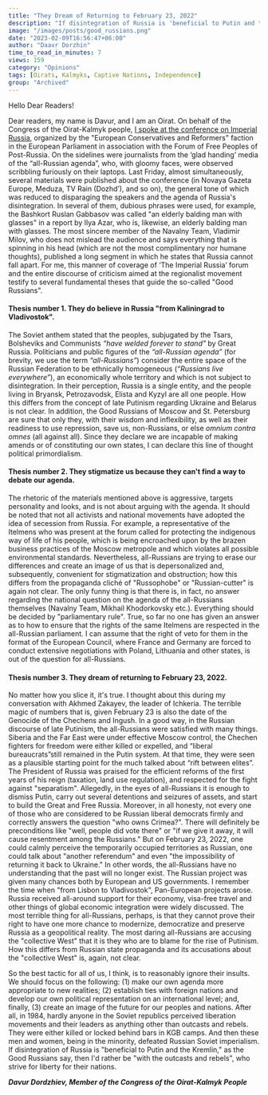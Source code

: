 ```yaml
---
title: "They Dream of Returning to February 23, 2022"
description: "If disintegration of Russia is 'beneficial to Putin and the Kremlin,' as the Good Russians say, then I'd rather be 'with the outcasts and rebels', who strive for liberty for their nations."
image: "/images/posts/good_russians.png"
date: "2023-02-09T16:56:47+06:00"
author: "Daavr Dorzhin"
time_to_read_in_minutes: 7
views: 159
category: "Opinions"
tags: [Oirats, Kalmyks, Captive Nations, Independence]
group: "Archived"
---
```


Hello Dear Readers! 

Dear readers, my name is Davur, and I am an Oirat. On behalf of the Congress of the Oirat-Kalmyk people, [I spoke at the conference on Imperial Russia](https://www.youtube.com/watch?v=IFl7tjiXC7o), organized by the "European Conservatives and Reformers" faction in the European Parliament in association with the Forum of Free Peoples of Post-Russia. On the sidelines were journalists from the ‘glad handing’ media of the “all-Russian agenda”, who, with gloomy faces, were observed scribbling furiously on their laptops. Last Friday, almost simultaneously, several materials were published about the conference (in Novaya Gazeta Europe, Meduza, TV Rain (Dozhd’), and so on), the general tone of which was reduced to disparaging the speakers and the agenda of Russia's disintegration. In several of them, dubious phrases were used, for example, the Bashkort Ruslan Gabbasov was called "an elderly balding man with glasses" in a report by Ilya Azar, who is, likewise, an elderly balding man with glasses. The most sincere member of the Navalny Team, Vladimir Milov, who does not mislead the audience and says everything that is spinning in his head (which are not the most complimentary nor humane thoughts), published a long segment in which he states that Russia cannot fall apart. For me, this manner of coverage of ‘The Imperial Russia’ forum and the entire discourse of criticism aimed at the regionalist movement testify to several fundamental theses that guide the so-called "Good Russians".

#### Thesis number 1. They do believe in Russia "from Kaliningrad to Vladivostok".​

The Soviet anthem stated that the peoples, subjugated by the Tsars, Bolsheviks and Communists *“have welded forever to stand"* by Great Russia. Politicians and public figures of the *“all-Russian agenda”* (for brevity, we use the term *“all-Russians”*) consider the entire space of the Russian Federation to be ethnically homogeneous (*“Russians live everywhere”*), an economically whole territory and which is not subject to disintegration. In their perception, Russia is a single entity, and the people living in Bryansk, Petrozavodsk, Elista and Kyzyl are all one people. How this differs from the concept of late Putinism regarding Ukraine and Belarus is not clear. In addition, the Good Russians of Moscow and St. Petersburg are sure that only they, with their wisdom and inflexibility, as well as their readiness to use repression, save us, non-Russians, or else *omnium contra omnes* (all against all). Since they declare we are incapable of making amends or of constituting our own states, I can declare this line of thought political primordialism.

#### Thesis number 2. They stigmatize us because they can't find a way to debate our agenda.

The rhetoric of the materials mentioned above is aggressive, targets personality and looks, and is not about arguing with the agenda. It should be noted that not all activists and national movements have adopted the idea of secession from Russia. For example, a representative of the Itelmens who was present at the forum called for protecting the indigenous way of life of his people, which is being encroached upon by the brazen business practices of the Moscow metropole and which violates all possible environmental standards. Nevertheless, all-Russians are trying to erase our differences and create an image of us that is depersonalized and, subsequently, convenient for stigmatization and obstruction; how this differs from the propaganda cliché of "Russophobe" or "Russian-cutter" is again not clear. The only funny thing is that there is, in fact, no answer regarding the national question on the agenda of the all-Russians themselves (Navalny Team, Mikhail Khodorkovsky etc.). Everything should be decided by "parliamentary rule". True, so far no one has given an answer as to how to ensure that the rights of the same Itelmens are respected in the all-Russian parliament. I can assume that the right of veto for them in the format of the European Council, where France and Germany are forced to conduct extensive negotiations with Poland, Lithuania and other states, is out of the question for all-Russians.

#### Thesis number 3. They dream of returning to February 23, 2022.

No matter how you slice it, it's true. I thought about this during my conversation with Akhmed Zakayev, the leader of Ichkeria. The terrible magic of numbers that is, given February 23 is also the date of the Genocide of the Chechens and Ingush. In a good way, in the Russian discourse of late Putinism, the all-Russians were satisfied with many things. Siberia and the Far East were under effective Moscow control, the Chechen fighters for freedom were either killed or expelled, and “liberal bureaucrats”still remained in the Putin system. At that time, they were seen as a plausible starting point for the much talked about “rift between elites”. The President of Russia was praised for the efficient reforms of the first years of his reign (taxation, land use regulation), and respected for the fight against "separatism". Allegedly, in the eyes of all-Russians it is enough to dismiss Putin, carry out several detentions and seizures of assets, and start to build the Great and Free Russia. Moreover, in all honesty, not every one of those who are considered to be Russian liberal democrats firmly and correctly answers the question "who owns Crimea?". There will definitely be preconditions like "well, people did vote there" or "if we give it away, it will cause resentment among the Russians." But on February 23, 2022, one could calmly perceive the temporarily occupied territories as Russian, one could talk about "another referendum" and even "the impossibility of returning it back to Ukraine." In other words, the all-Russians have no understanding that the past will no longer exist. The Russian project was given many chances both by European and US governments. I remember the time when "from Lisbon to Vladivostok", Pan-European projects arose. Russia received all-around support for their economy, visa-free travel and other things of global economic integration were widely discussed. The most terrible thing for all-Russians, perhaps, is that they cannot prove their right to have one more chance to modernize, democratize and preserve Russia as a geopolitical reality. The most daring all-Russians are accusing the "collective West" that it is they who are to blame for the rise of Putinism. How this differs from Russian state propaganda and its accusations about the "collective West" is, again, not clear.

So the best tactic for all of us, I think, is to reasonably ignore their insults. We should focus on the following: (1) make our own agenda more appropriate to new realities; (2) establish ties with foreign nations and develop our own political representation on an international level; and, finally, (3) create an image of the future for our peoples and nations. After all, in 1984, hardly anyone in the Soviet republics perceived liberation movements and their leaders as anything other than outcasts and rebels. They were either killed or locked behind bars in KGB camps. And then these men and women, being in the minority, defeated Russian Soviet imperialism. If disintegration of Russia is "beneficial to Putin and the Kremlin," as the Good Russians say, then I'd rather be "with the outcasts and rebels", who strive for liberty for their nations.

***Davur Dordzhiev, Member of the Congress of the Oirat-Kalmyk People***